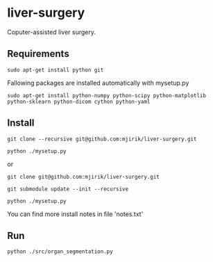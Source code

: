 liver-surgery
=============

Coputer-assisted liver surgery. 

Requirements
------------

    sudo apt-get install python git 

Fallowing packages are installed automatically with mysetup.py

    sudo apt-get install python-numpy python-scipy python-matplotlib python-sklearn python-dicom cython python-yaml


Install
-------

    git clone --recursive git@github.com:mjirik/liver-surgery.git

    python ./mysetup.py

or

    git clone git@github.com:mjirik/liver-surgery.git

    git submodule update --init --recursive

    python ./mysetup.py

You can find more install notes in file 'notes.txt'


Run
---

    python ./src/organ_segmentation.py 

